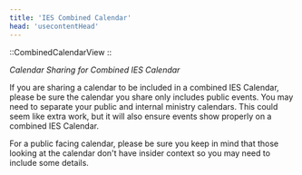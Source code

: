 ```yaml
---
title: 'IES Combined Calendar'
head: 'usecontentHead'
---
```



::CombinedCalendarView
::


*Calendar Sharing for Combined IES Calendar*

If you are sharing a calendar to be included in a combined IES Calendar, please be sure the calendar you share only includes public events. You may need to separate your public and internal ministry calendars. This could seem like extra work, but it will also ensure events show properly on a combined IES Calendar.

For a public facing calendar, please be sure you keep in mind that those looking at the calendar don't have insider context so you may need to include some details.
